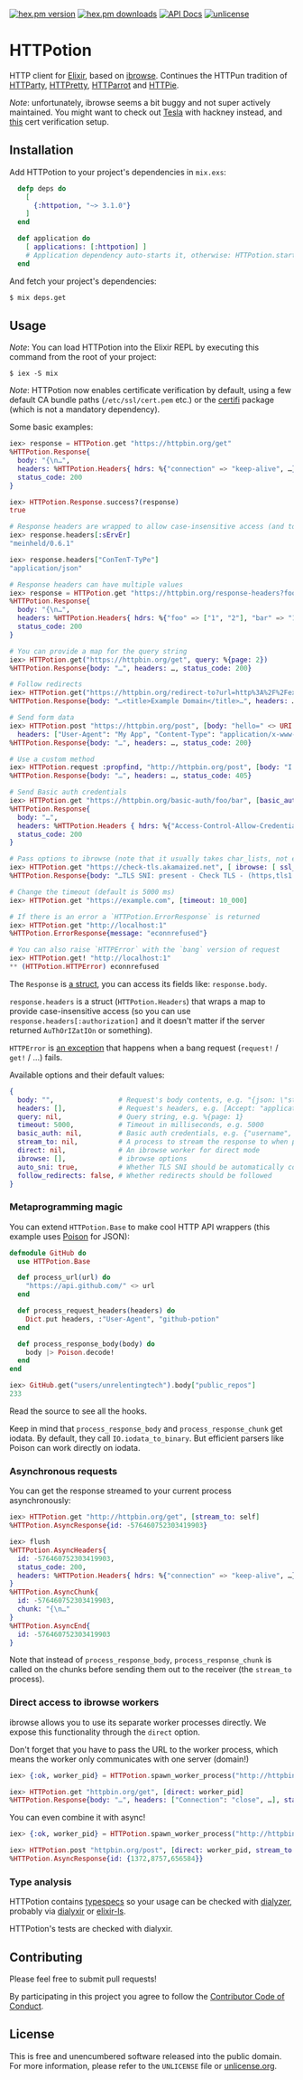 [![hex.pm version](https://img.shields.io/hexpm/v/httpotion.svg?style=flat)](https://hex.pm/packages/httpotion)
[![hex.pm downloads](https://img.shields.io/hexpm/dt/httpotion.svg?style=flat)](https://hex.pm/packages/httpotion)
[![API Docs](https://img.shields.io/badge/api-docs-yellow.svg?style=flat)](https://hexdocs.pm/httpotion/)
[![unlicense](https://img.shields.io/badge/un-license-green.svg?style=flat)](http://unlicense.org)

# HTTPotion

HTTP client for [Elixir], based on [ibrowse].
Continues the HTTPun tradition of [HTTParty], [HTTPretty], [HTTParrot] and [HTTPie].

*Note*: unfortunately, ibrowse seems a bit buggy and not super actively maintained. You might want to check out [Tesla](https://github.com/teamon/tesla) with hackney instead, and [this](https://github.com/teamon/tesla/issues/293#issuecomment-522312859) cert verification setup.

## Installation

Add HTTPotion to your project's dependencies in `mix.exs`:

```elixir
  defp deps do
    [
      {:httpotion, "~> 3.1.0"}
    ]
  end

  def application do
    [ applications: [:httpotion] ]
    # Application dependency auto-starts it, otherwise: HTTPotion.start
  end
```

And fetch your project's dependencies:

```bash
$ mix deps.get
```

## Usage

*Note*: You can load HTTPotion into the Elixir REPL by executing this command from the root of your project:

```
$ iex -S mix
```

*Note*: HTTPotion now enables certificate verification by default, using a few default CA bundle paths (`/etc/ssl/cert.pem` etc.) or the [certifi](https://hex.pm/packages/certifi) package (which is not a mandatory dependency).

Some basic examples:

```elixir
iex> response = HTTPotion.get "https://httpbin.org/get"
%HTTPotion.Response{
  body: "{\n…",
  headers: %HTTPotion.Headers{ hdrs: %{"connection" => "keep-alive", …} },
  status_code: 200
}

iex> HTTPotion.Response.success?(response)
true

# Response headers are wrapped to allow case-insensitive access (and to support both atoms and strings)
iex> response.headers[:sErvEr]
"meinheld/0.6.1"

iex> response.headers["ConTenT-TyPe"]
"application/json"

# Response headers can have multiple values
iex> response = HTTPotion.get "https://httpbin.org/response-headers?foo=1&foo=2&bar=1"
%HTTPotion.Response{
  body: "{\n…",
  headers: %HTTPotion.Headers{ hdrs: %{"foo" => ["1", "2"], "bar" => "1" …} },
  status_code: 200
}

# You can provide a map for the query string
iex> HTTPotion.get("https://httpbin.org/get", query: %{page: 2})
%HTTPotion.Response{body: "…", headers: …, status_code: 200}

# Follow redirects
iex> HTTPotion.get("https://httpbin.org/redirect-to?url=http%3A%2F%2Fexample.com%2F", follow_redirects: true)
%HTTPotion.Response{body: "…<title>Example Domain</title>…", headers: …, status_code: 200}

# Send form data
iex> HTTPotion.post "https://httpbin.org/post", [body: "hello=" <> URI.encode_www_form("w o r l d !!"),
  headers: ["User-Agent": "My App", "Content-Type": "application/x-www-form-urlencoded"]]
%HTTPotion.Response{body: "…", headers: …, status_code: 200}

# Use a custom method
iex> HTTPotion.request :propfind, "http://httpbin.org/post", [body: "I have no idea what I'm doing"]
%HTTPotion.Response{body: "…", headers: …, status_code: 405}

# Send Basic auth credentials
iex> HTTPotion.get "https://httpbin.org/basic-auth/foo/bar", [basic_auth: {"foo", "bar"}]
%HTTPotion.Response{
  body: "…",
  headers: %HTTPotion.Headers { hdrs: %{"Access-Control-Allow-Credentials": "true", …} },
  status_code: 200
}

# Pass options to ibrowse (note that it usually takes char_lists, not elixir strings)
iex> HTTPotion.get "https://check-tls.akamaized.net", [ ibrowse: [ ssl_options: [ versions, [:'tlsv1.1'] ] ] ]
%HTTPotion.Response{body: "…TLS SNI: present - Check TLS - (https,tls1.1,ipv4)…", headers: …, status_code: 200}

# Change the timeout (default is 5000 ms)
iex> HTTPotion.get "https://example.com", [timeout: 10_000]

# If there is an error a `HTTPotion.ErrorResponse` is returned
iex> HTTPotion.get "http://localhost:1"
%HTTPotion.ErrorResponse{message: "econnrefused"}

# You can also raise `HTTPError` with the `bang` version of request
iex> HTTPotion.get! "http://localhost:1"
** (HTTPotion.HTTPError) econnrefused
```

The `Response` is [a struct](https://elixir-lang.org/getting-started/structs.html), you can access its fields like: `response.body`.

`response.headers` is a struct (`HTTPotion.Headers`) that wraps a map to provide case-insensitive access (so you can use `response.headers[:authorization]` and it doesn't matter if the server returned `AuThOrIZatIOn` or something).

`HTTPError` is [an exception](https://elixir-lang.org/getting-started/try-catch-and-rescue.html) that happens when a bang request (`request!` / `get!` / …) fails.

Available options and their default values:

```elixir
{
  body: "",                # Request's body contents, e.g. "{json: \"string\"}"
  headers: [],             # Request's headers, e.g. [Accept: "application/json"]
  query: nil,              # Query string, e.g. %{page: 1}
  timeout: 5000,           # Timeout in milliseconds, e.g. 5000
  basic_auth: nil,         # Basic auth credentials, e.g. {"username", "password"}
  stream_to: nil,          # A process to stream the response to when performing async requests
  direct: nil,             # An ibrowse worker for direct mode
  ibrowse: [],             # ibrowse options
  auto_sni: true,          # Whether TLS SNI should be automatically configured (does URI parsing)
  follow_redirects: false, # Whether redirects should be followed
}

```

### Metaprogramming magic

You can extend `HTTPotion.Base` to make cool HTTP API wrappers (this example uses [Poison] for JSON):

```elixir
defmodule GitHub do
  use HTTPotion.Base

  def process_url(url) do
    "https://api.github.com/" <> url
  end

  def process_request_headers(headers) do
    Dict.put headers, :"User-Agent", "github-potion"
  end

  def process_response_body(body) do
    body |> Poison.decode!
  end
end
```

```elixir
iex> GitHub.get("users/unrelentingtech").body["public_repos"]
233
```

Read the source to see all the hooks.

Keep in mind that `process_response_body` and `process_response_chunk` get iodata.
By default, they call `IO.iodata_to_binary`.
But efficient parsers like Poison can work directly on iodata.

### Asynchronous requests

You can get the response streamed to your current process asynchronously:

```elixir
iex> HTTPotion.get "http://httpbin.org/get", [stream_to: self]
%HTTPotion.AsyncResponse{id: -576460752303419903}

iex> flush
%HTTPotion.AsyncHeaders{
  id: -576460752303419903,
  status_code: 200,
  headers: %HTTPotion.Headers{ hdrs: %{"connection" => "keep-alive", …} }
}
%HTTPotion.AsyncChunk{
  id: -576460752303419903,
  chunk: "{\n…"
}
%HTTPotion.AsyncEnd{
  id: -576460752303419903
}
```

Note that instead of `process_response_body`, `process_response_chunk` is called on the chunks before sending them out to the receiver (the `stream_to` process).

### Direct access to ibrowse workers

ibrowse allows you to use its separate worker processes directly.
We expose this functionality through the `direct` option.

Don't forget that you have to pass the URL to the worker process, which means the worker only communicates with one server (domain!)

```elixir
iex> {:ok, worker_pid} = HTTPotion.spawn_worker_process("http://httpbin.org")

iex> HTTPotion.get "httpbin.org/get", [direct: worker_pid]
%HTTPotion.Response{body: "…", headers: ["Connection": "close", …], status_code: 200}
```

You can even combine it with async!

```elixir
iex> {:ok, worker_pid} = HTTPotion.spawn_worker_process("http://httpbin.org")

iex> HTTPotion.post "httpbin.org/post", [direct: worker_pid, stream_to: self, headers: ["User-Agent": "hello it's me"]]
%HTTPotion.AsyncResponse{id: {1372,8757,656584}}
```

### Type analysis

HTTPotion contains [typespecs] so your usage can be checked with [dialyzer], probably via [dialyxir] or [elixir-ls].

HTTPotion's tests are checked with dialyxir.

[Elixir]: https://elixir-lang.org
[ibrowse]: https://github.com/cmullaparthi/ibrowse
[HTTParty]: https://github.com/jnunemaker/httparty
[HTTPretty]: https://github.com/gabrielfalcao/HTTPretty
[HTTParrot]: https://github.com/edgurgel/httparrot
[HTTPie]: https://github.com/jkbr/httpie
[Poison]: https://github.com/devinus/poison
[typespecs]: https://elixir-lang.org/getting-started/typespecs-and-behaviours.html
[dialyzer]: http://erlang.org/doc/man/dialyzer.html
[dialyxir]: https://github.com/jeremyjh/dialyxir
[elixir-ls]: https://github.com/JakeBecker/elixir-ls

## Contributing

Please feel free to submit pull requests!

By participating in this project you agree to follow the [Contributor Code of Conduct](https://www.contributor-covenant.org/version/1/4/).

## License

This is free and unencumbered software released into the public domain.  
For more information, please refer to the `UNLICENSE` file or [unlicense.org](https://unlicense.org).
